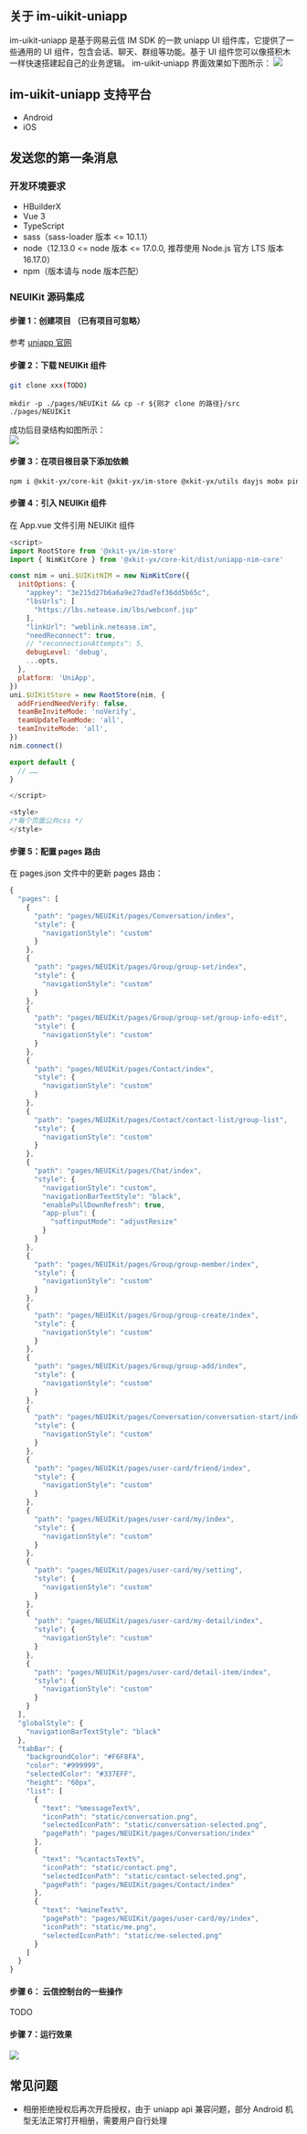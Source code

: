## 关于 im-uikit-uniapp

im-uikit-uniapp 是基于网易云信 IM SDK 的一款 uniapp UI 组件库，它提供了一些通用的 UI 组件，包含会话、聊天、群组等功能。基于 UI 组件您可以像搭积木一样快速搭建起自己的业务逻辑。
im-uikit-uniapp 界面效果如下图所示：
![](TODO)

## im-uikit-uniapp 支持平台

- Android
- iOS

## 发送您的第一条消息

### 开发环境要求

- HBuilderX
- Vue 3
- TypeScript
- sass（sass-loader 版本 <= 10.1.1）
- node（12.13.0 <= node 版本 <= 17.0.0, 推荐使用 Node.js 官方 LTS 版本 16.17.0）
- npm（版本请与 node 版本匹配）

### NEUIKit 源码集成

#### 步骤 1：创建项目 （已有项目可忽略）

参考 [uniapp 官网](https://uniapp.dcloud.net.cn/quickstart-hx.html)

#### 步骤 2：下载 NEUIKit 组件

```sh
git clone xxx(TODO)
```

```shell
mkdir -p ./pages/NEUIKit && cp -r ${刚才 clone 的路径}/src ./pages/NEUIKit
```

成功后目录结构如图所示：  
![](TODO)

#### 步骤 3：在项目根目录下添加依赖

```sh
npm i @xkit-yx/core-kit @xkit-yx/im-store @xkit-yx/utils dayjs mobx pinyin --save
```

#### 步骤 4：引入 NEUIKit 组件

在 App.vue 文件引用 NEUIKit 组件

```javascript
<script>
import RootStore from '@xkit-yx/im-store'
import { NimKitCore } from '@xkit-yx/core-kit/dist/uniapp-nim-core'

const nim = uni.$UIKitNIM = new NimKitCore({
  initOptions: {
    "appkey": "3e215d27b6a6a9e27dad7ef36dd5b65c",
    "lbsUrls": [
      "https://lbs.netease.im/lbs/webconf.jsp"
    ],
    "linkUrl": "weblink.netease.im",
    "needReconnect": true,
    // "reconnectionAttempts": 5,
    debugLevel: 'debug',
    ...opts,
  },
  platform: 'UniApp',
})
uni.$UIKitStore = new RootStore(nim, {
  addFriendNeedVerify: false,
  teamBeInviteMode: 'noVerify',
  teamUpdateTeamMode: 'all',
  teamInviteMode: 'all',
})
nim.connect()

export default {
  // ……
}

</script>

<style>
/*每个页面公共css */
</style>
```

#### 步骤 5：配置 pages 路由

在 pages.json 文件中的更新 pages 路由：

```javascript
{
  "pages": [
    {
      "path": "pages/NEUIKit/pages/Conversation/index",
      "style": {
        "navigationStyle": "custom"
      }
    },
    {
      "path": "pages/NEUIKit/pages/Group/group-set/index",
      "style": {
        "navigationStyle": "custom"
      }
    },
    {
      "path": "pages/NEUIKit/pages/Group/group-set/group-info-edit",
      "style": {
        "navigationStyle": "custom"
      }
    },
    {
      "path": "pages/NEUIKit/pages/Contact/index",
      "style": {
        "navigationStyle": "custom"
      }
    },
    {
      "path": "pages/NEUIKit/pages/Contact/contact-list/group-list",
      "style": {
        "navigationStyle": "custom"
      }
    },
    {
      "path": "pages/NEUIKit/pages/Chat/index",
      "style": {
        "navigationStyle": "custom",
        "navigationBarTextStyle": "black",
        "enablePullDownRefresh": true,
        "app-plus": {
          "softinputMode": "adjustResize"
        }
      }
    },
    {
      "path": "pages/NEUIKit/pages/Group/group-member/index",
      "style": {
        "navigationStyle": "custom"
      }
    },
    {
      "path": "pages/NEUIKit/pages/Group/group-create/index",
      "style": {
        "navigationStyle": "custom"
      }
    },
    {
      "path": "pages/NEUIKit/pages/Group/group-add/index",
      "style": {
        "navigationStyle": "custom"
      }
    },
    {
      "path": "pages/NEUIKit/pages/Conversation/conversation-start/index",
      "style": {
        "navigationStyle": "custom"
      }
    },
    {
      "path": "pages/NEUIKit/pages/user-card/friend/index",
      "style": {
        "navigationStyle": "custom"
      }
    },
    {
      "path": "pages/NEUIKit/pages/user-card/my/index",
      "style": {
        "navigationStyle": "custom"
      }
    },
    {
      "path": "pages/NEUIKit/pages/user-card/my/setting",
      "style": {
        "navigationStyle": "custom"
      }
    },
    {
      "path": "pages/NEUIKit/pages/user-card/my-detail/index",
      "style": {
        "navigationStyle": "custom"
      }
    },
    {
      "path": "pages/NEUIKit/pages/user-card/detail-item/index",
      "style": {
        "navigationStyle": "custom"
      }
    }
  ],
  "globalStyle": {
    "navigationBarTextStyle": "black"
  },
  "tabBar": {
    "backgroundColor": "#F6F8FA",
    "color": "#999999",
    "selectedColor": "#337EFF",
    "height": "60px",
    "list": [
      {
        "text": "%messageText%",
        "iconPath": "static/conversation.png",
        "selectedIconPath": "static/conversation-selected.png",
        "pagePath": "pages/NEUIKit/pages/Conversation/index"
      },
      {
        "text": "%cantactsText%",
        "iconPath": "static/contact.png",
        "selectedIconPath": "static/contact-selected.png",
        "pagePath": "pages/NEUIKit/pages/Contact/index"
      },
      {
        "text": "%mineText%",
        "pagePath": "pages/NEUIKit/pages/user-card/my/index",
        "iconPath": "static/me.png",
        "selectedIconPath": "static/me-selected.png"
      }
    ]
  }
}

```

#### 步骤 6： 云信控制台的一些操作

TODO

#### 步骤 7：运行效果

![](TODO)

## 常见问题

- 相册拒绝授权后再次开启授权，由于 uniapp api 兼容问题，部分 Android 机型无法正常打开相册，需要用户自行处理
